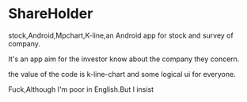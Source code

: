 # ShareHolder
stock,Android,Mpchart,K-line,an Android app for stock and survey of company.

It's an app aim for the investor know about the company they concern.

the value of the code is k-line-chart and some logical ui for everyone.

Fuck,Although I'm poor in English.But I insist
